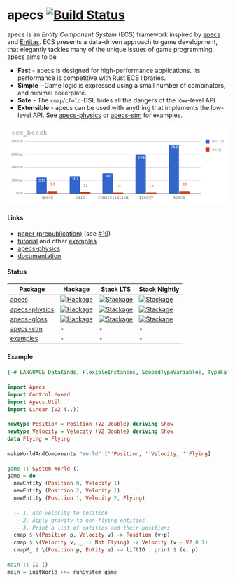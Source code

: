 # apecs [![Build Status](https://travis-ci.org/jonascarpay/apecs.svg?branch=master)](https://travis-ci.org/jonascarpay/apecs)

apecs is an _Entity Component System_ (ECS) framework inspired by [specs](https://github.com/slide-rs/specs) and [Entitas](https://github.com/sschmid/Entitas-CSharp).
ECS presents a data-driven approach to game development, that elegantly tackles many of the unique issues of game programming.
apecs aims to be
* **Fast** - apecs is designed for high-performance applications. Its performance is competitive with Rust ECS libraries.
* **Simple** - Game logic is expressed using a small number of combinators, and minimal boilerplate.
* **Safe** - The `cmap`/`cfold`-DSL hides all the dangers of the low-level API.
* **Extensible** - apecs can be used with anything that implements the low-level API. See [apecs-physics](apecs-physics/) or [apecs-stm](apecs-stm/) for examples.

![Benchmarks](apecs/bench/chart.png)

#### Links
- [paper (prepublication)](apecs/prepub.pdf) (see [#19](https://github.com/jonascarpay/apecs/issues/19))
- [tutorial](examples/Shmup.md) and other [examples](examples/)
- [apecs-physics](apecs-physics/)
- [documentation](https://hackage.haskell.org/package/apecs/docs/Apecs.html)

#### Status
| Package | Hackage | Stack LTS | Stack Nightly |
|---|---|---|---|
| [apecs](apecs/) | [![Hackage](https://img.shields.io/hackage/v/apecs.svg)](https://hackage.haskell.org/package/apecs) | [![Stackage](https://www.stackage.org/package/apecs/badge/lts?label=lts)](https://www.stackage.org/package/apecs) | [![Stackage](https://www.stackage.org/package/apecs/badge/nightly?label=nightly)](https://www.stackage.org/package/apecs)
| [apecs-physics](apecs-physics/) |  [![Hackage](https://img.shields.io/hackage/v/apecs-physics.svg)](https://hackage.haskell.org/package/apecs-physics) | [![Stackage](https://www.stackage.org/package/apecs-physics/badge/lts?label=lts)](https://www.stackage.org/package/apecs-physics) | [![Stackage](https://www.stackage.org/package/apecs-physics/badge/nightly?label=nightly)](https://www.stackage.org/package/apecs-physics) |
| [apecs-gloss](apecs-gloss/) | [![Hackage](https://img.shields.io/hackage/v/apecs-gloss.svg)](https://hackage.haskell.org/package/apecs-gloss) | [![Stackage](https://www.stackage.org/package/apecs-gloss/badge/lts?label=lts)](https://www.stackage.org/package/apecs-gloss) | [![Stackage](https://www.stackage.org/package/apecs-gloss/badge/nightly?label=nightly)](https://www.stackage.org/package/apecs-gloss) |
| [apecs-stm](apecs-stm/) | - | - | - |
| [examples](examples/) | - | - | - |

#### Example
```haskell
{-# LANGUAGE DataKinds, FlexibleInstances, ScopedTypeVariables, TypeFamilies, MultiParamTypeClasses, TemplateHaskell #-}

import Apecs
import Control.Monad
import Apecs.Util
import Linear (V2 (..))

newtype Position = Position (V2 Double) deriving Show
newtype Velocity = Velocity (V2 Double) deriving Show
data Flying = Flying

makeWorldAndComponents "World" [''Position, ''Velocity, ''Flying]

game :: System World ()
game = do
  newEntity (Position 0, Velocity 1)
  newEntity (Position 2, Velocity 1)
  newEntity (Position 1, Velocity 2, Flying)

  -- 1. Add velocity to position
  -- 2. Apply gravity to non-flying entities
  -- 3. Print a list of entities and their positions
  cmap $ \(Position p, Velocity v) -> Position (v+p)
  cmap $ \(Velocity v, _ :: Not Flying) -> Velocity (v - V2 0 1)
  cmapM_ $ \(Position p, Entity e) -> liftIO . print $ (e, p)

main :: IO ()
main = initWorld >>= runSystem game
```
